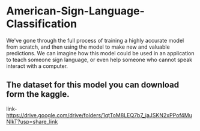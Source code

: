 # American-Sign-Language-Classification
 We've gone through the full process of training a highly accurate model from scratch, and then using the model to make new and valuable predictions.   We can imagine how this model could be used in an application to teach someone sign language, or even help someone who cannot speak interact with a computer.

## The dataset for this model you can download form the kaggle.
link- https://drive.google.com/drive/folders/1qtToM8LEQ7b7_jaJSKN2xPPof4MuNlkT?usp=share_link
